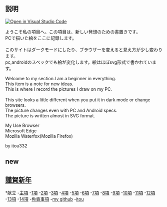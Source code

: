 ## 説明


[![Open in Visual Studio Code](https://img.shields.io/static/v1?logo=visualstudiocode&label=&message=Open%20in%20Visual%20Studio%20Code&labelColor=2c2c32&color=007acc&logoColor=007acc)](https://open.vscode.dev/itou332/pine)

ようこそ私の項目へ。この項目は、新しい発想のための書置きです。<br>
PCで描いた絵をここに記録します。<br><br>
このサイトはダークモードにしたり、ブラウザーを変えると見え方が少し変わります。<br>
pc,androidのスペックでも絵が変化します。絵はほぼsvg形式で書かれています。

Welcome to my section.I am a beginner in everything.<br>
This item is a note for new ideas.<br>
This is where I record the pictures I draw on my PC.<br><br>
This site looks a little different when you put it in dark mode or change browsers.<br>
The picture changes even with PC and Android specs.<br>
The picture is written almost in SVG format.


My Use Browser<br>
Microsoft Edge<br>
Mozilla Waterfox(Mozilla Firefox)

by itou332

## new
## <a href="https://itou332.github.io/itou332/"> 謹賀新年</a>

  <nav aria-label="サイト内メニュー">
 *献立
    -<a href="https://itou332.github.io/top_page/">主項</a>
    -<a href="https://itou332.github.io/">1項</a>
    -<a href="https://itou332.github.io/itou332a.github.io/">2項</a>
    -<a href="https://itou332.github.io/diary">3項</a>
    -<a href="https://itou332.github.io/today/">4項</a>
    -<a href="https://itou332.github.io/challenge/">5項</a>
    -<a href="https://itou332.github.io/nontitle/">6項</a>
    -<a href="https://itou332.github.io/elaboration/">7項</a>
    -<a href="https://itou332.github.io/analog/">8項</a>
    -<a href="https://itou332.github.io/culture/">9項</a>
    -<a href="https://itou332.github.io/walk/">10項</a>
    -<a href="https://itou332.github.io/pine/">11項</a>
    -<a href="https://itou332.github.io/banboo/">12項</a>
    -<a href="https://itou332.github.io/pulm/">13項</a>
    -<a href="https://itou332.github.io/cypress/">14項</a>
    -<a href="https://itou332.github.io/Privacy-policy/">免責事項</a>
    -<a href="https://github.com/itou332">my github</a>
    -<a href="http://itou33good.starfree.jp/">itou</a>
    </nav>

